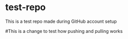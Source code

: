 # test-repo
This is a test repo made during GitHub account setup

#This is a change to test how pushing and pulling works
